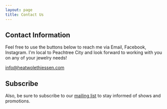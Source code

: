 ```yaml
---
layout: page
title: Contact Us
---
```


## Contact Information

Feel free to use the buttons below to reach me via Email, Facebook, Instagram. I'm local to Peachtree City and look forward to working with you on any of your jewelry needs!

[info@heatwolethiessen.com](mailto:info@heatwolethiessen.com)

## Subscribe

Also, be sure to subscribe to our [mailing list](https://squareup.com/outreach/jsfhSm/subscribe) to stay informed of shows and promotions. 